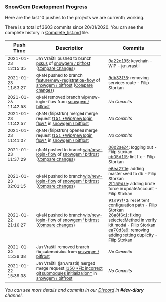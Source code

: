 
### SnowGem Development Progress

Here are the last 10 pushes to the projects we are currently working.

There is a total of 3603 commits since 20/01/2020. You can see the complete history in
 [Complete_list.md](Complete_list.md) file.

| Push Time | Description | Commits |
| --- | --- | --- |
| <sub>2021-01-23 12:15:35</sub> | <sub>Jan Vraštil pushed to branch [pokus](https://gitlab.com/snowgem/bitfrost/commits/pokus) of [snowgem / bitfrost](https://gitlab.com/snowgem/bitfrost) ([Compare changes](https://gitlab.com/snowgem/bitfrost/compare/56d6924fac091c24494b1a9306f82aa6e1f66a19...9a22e195ca76cc9809c73a6d84cc34dbd3abcaa0))</sub> | <sub>[9a22e195](https://gitlab.com/snowgem/bitfrost/-/commit/9a22e195ca76cc9809c73a6d84cc34dbd3abcaa0): keychain - WIP - jan.vrastil</sub> |
| <sub>2021-01-23 11:53:27</sub> | <sub>qNaN pushed to branch [feature/new\-registration\-flow](https://gitlab.com/snowgem/bitfrost/commits/feature/new-registration-flow) of [snowgem / bitfrost](https://gitlab.com/snowgem/bitfrost) ([Compare changes](https://gitlab.com/snowgem/bitfrost/compare/4e96cc91fb74e532c84338778075a9ed4ae7af29...9db33f25ab18a8585819251a1313bbf5720ea366))</sub> | <sub>[9db33f25](https://gitlab.com/snowgem/bitfrost/-/commit/9db33f25ab18a8585819251a1313bbf5720ea366): removing services route - Filip Storkan</sub> |
| <sub>2021-01-23 11:42:58</sub> | <sub>qNaN removed branch wip/new-login-flow from [snowgem / bitfrost](https://gitlab.com/snowgem/bitfrost)</sub> | <sub>_No Commits_</sub> |
| <sub>2021-01-23 11:42:57</sub> | <sub>qNaN (filipstrkn) merged merge request [\!151 \*Wip/new login flow\*](https://gitlab.com/snowgem/bitfrost/-/merge_requests/151) in [snowgem / bitfrost](https://gitlab.com/snowgem/bitfrost)</sub> | <sub>_No Commits_</sub> |
| <sub>2021-01-23 11:41:07</sub> | <sub>qNaN (filipstrkn) opened merge request [\!151 \*Wip/new login flow\*](https://gitlab.com/snowgem/bitfrost/-/merge_requests/151) in [snowgem / bitfrost](https://gitlab.com/snowgem/bitfrost)</sub> | <sub>_No Commits_</sub> |
| <sub>2021-01-23 11:37:29</sub> | <sub>qNaN pushed to branch [wip/new\-login\-flow](https://gitlab.com/snowgem/bitfrost/commits/wip/new-login-flow) of [snowgem / bitfrost](https://gitlab.com/snowgem/bitfrost) ([Compare changes](https://gitlab.com/snowgem/bitfrost/compare/2f159d5e3ae5148e44b31f664855ec6cd3b7fb0e...cb05d1f5d0dd6a705037ede335262f9ac4583107))</sub> | <sub>[06d2ae24](https://gitlab.com/snowgem/bitfrost/-/commit/06d2ae245e51f7e158826aef7becc8bfa0d47498): logging out - Filip Storkan<br>[cb05d1f5](https://gitlab.com/snowgem/bitfrost/-/commit/cb05d1f5d0dd6a705037ede335262f9ac4583107): lint fix - Filip Storkan</sub> |
| <sub>2021-01-23 02:01:15</sub> | <sub>qNaN pushed to branch [wip/new\-login\-flow](https://gitlab.com/snowgem/bitfrost/commits/wip/new-login-flow) of [snowgem / bitfrost](https://gitlab.com/snowgem/bitfrost) ([Compare changes](https://gitlab.com/snowgem/bitfrost/compare/ea70d3a9cf62b78d2ac70309f82216bdbdcd3680...2f159d5e3ae5148e44b31f664855ec6cd3b7fb0e))</sub> | <sub>[e6ea27de](https://gitlab.com/snowgem/bitfrost/-/commit/e6ea27de22891153163db533f80403278ad640c5): adding master seed to db - Filip Storkan<br>[2f159d5e](https://gitlab.com/snowgem/bitfrost/-/commit/2f159d5e3ae5148e44b31f664855ec6cd3b7fb0e): adding brute force in updateAccount - Filip Storkan</sub> |
| <sub>2021-01-22 21:16:27</sub> | <sub>qNaN pushed to branch [wip/new\-login\-flow](https://gitlab.com/snowgem/bitfrost/commits/wip/new-login-flow) of [snowgem / bitfrost](https://gitlab.com/snowgem/bitfrost) ([Compare changes](https://gitlab.com/snowgem/bitfrost/compare/8851683c5a1c1afbb448ea12e8391e8910831225...ea70d3a9cf62b78d2ac70309f82216bdbdcd3680))</sub> | <sub>[91d93f72](https://gitlab.com/snowgem/bitfrost/-/commit/91d93f7272022fac3ae80db6a4eaa54da7324cc3): reset tent configuration path - Filip Storkan<br>[26a8f6c1](https://gitlab.com/snowgem/bitfrost/-/commit/26a8f6c179d391ec2f55c4b7a1199891dc65ad64): fixing selectedMethod in verify idt modal - Filip Storkan<br>[ea70d3a9](https://gitlab.com/snowgem/bitfrost/-/commit/ea70d3a9cf62b78d2ac70309f82216bdbdcd3680): removing adding setting duplicity - Filip Storkan</sub> |
| <sub>2021-01-22 15:39:38</sub> | <sub>Jan Vraštil removed branch fix_submodules from [snowgem / bitfrost](https://gitlab.com/snowgem/bitfrost)</sub> | <sub>_No Commits_</sub> |
| <sub>2021-01-22 15:39:38</sub> | <sub>Jan Vraštil (jan.vrastil) merged merge request [\!150 \*Fix incorrect git submodules initialization\*](https://gitlab.com/snowgem/bitfrost/-/merge_requests/150) in [snowgem / bitfrost](https://gitlab.com/snowgem/bitfrost)</sub> | <sub>_No Commits_</sub> |

_You can see more details and commits in our [Discord](https://discord.gg/zumGnbg) in **#dev-diary** channel._
